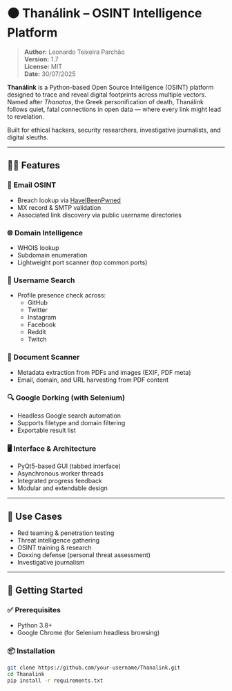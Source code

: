# ⚫ Thanálink – OSINT Intelligence Platform

> **Author:** Leonardo Teixeira Parchão  
> **Version:** 1.7  
> **License:** MIT  
> **Date:** 30/07/2025

**Thanálink** is a Python-based Open Source Intelligence (OSINT) platform designed to trace and reveal digital footprints across multiple vectors. Named after *Thanatos*, the Greek personification of death, Thanálink follows quiet, fatal connections in open data — where every link might lead to revelation.

Built for ethical hackers, security researchers, investigative journalists, and digital sleuths.

---

## 🕵️‍♂️ Features

### 📧 Email OSINT
- Breach lookup via [HaveIBeenPwned](https://haveibeenpwned.com/)
- MX record & SMTP validation
- Associated link discovery via public username directories

### 🌐 Domain Intelligence
- WHOIS lookup
- Subdomain enumeration
- Lightweight port scanner (top common ports)

### 🧍 Username Search
- Profile presence check across:
  - GitHub
  - Twitter
  - Instagram
  - Facebook
  - Reddit
  - Twitch

### 📄 Document Scanner
- Metadata extraction from PDFs and images (EXIF, PDF meta)
- Email, domain, and URL harvesting from PDF content

### 🔍 Google Dorking (with Selenium)
- Headless Google search automation
- Supports filetype and domain filtering
- Exportable result list

### 🖥️ Interface & Architecture
- PyQt5-based GUI (tabbed interface)
- Asynchronous worker threads
- Integrated progress feedback
- Modular and extendable design

---

## 🎯 Use Cases

- Red teaming & penetration testing
- Threat intelligence gathering
- OSINT training & research
- Doxxing defense (personal threat assessment)
- Investigative journalism

---

## 🚀 Getting Started

### ✅ Prerequisites

- Python 3.8+
- Google Chrome (for Selenium headless browsing)

### 📦 Installation

```bash
git clone https://github.com/your-username/Thanalink.git
cd Thanalink
pip install -r requirements.txt
```

